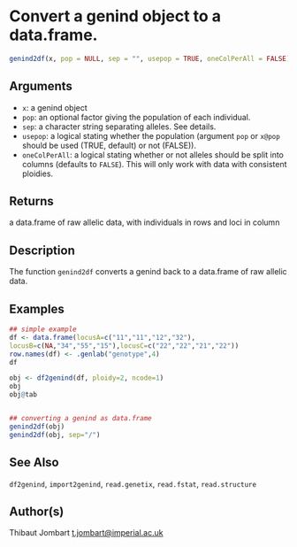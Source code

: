 # Convert a genind object to a data.frame.

```r
genind2df(x, pop = NULL, sep = "", usepop = TRUE, oneColPerAll = FALSE)
```

## Arguments

- `x`: a genind object
- `pop`: an optional factor giving the population of each individual.
- `sep`: a character string separating alleles. See details.
- `usepop`: a logical stating whether the population (argument `pop` or `x@pop` should be used (TRUE, default) or not (FALSE)).
- `oneColPerAll`: a logical stating whether or not alleles should be split into columns (defaults to `FALSE`). This will only work with data with consistent ploidies.

## Returns

a data.frame of raw allelic data, with individuals in rows and loci in column

## Description

The function `genind2df` converts a genind back to a data.frame of raw allelic data.

## Examples

```r
## simple example
df <- data.frame(locusA=c("11","11","12","32"),
locusB=c(NA,"34","55","15"),locusC=c("22","22","21","22"))
row.names(df) <- .genlab("genotype",4)
df

obj <- df2genind(df, ploidy=2, ncode=1)
obj
obj@tab


## converting a genind as data.frame
genind2df(obj)
genind2df(obj, sep="/")
```

## See Also

`df2genind`, `import2genind`, `read.genetix`, `read.fstat`, `read.structure`

## Author(s)

Thibaut Jombart t.jombart@imperial.ac.uk



